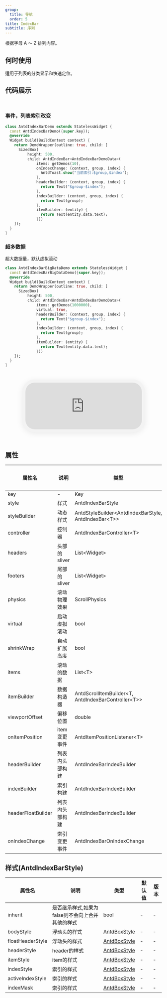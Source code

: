 ```yaml
---
group:
  title: 导航
  order: 5
title: IndexBar
subtitle: 序列
---
```

根据字母 A ～ Z 排列内容。
## 何时使用
适用于列表的分类显示和快速定位。

## 代码展示

<div class='preview-container'>
<div>

### 事件，列表索引改变


```dart
class AntdIndexBarDemo extends StatelessWidget {
  const AntdIndexBarDemo({super.key});
  @override
  Widget build(BuildContext context) {
    return DemoWrapper(outline: true, child: [
      SizedBox(
          height: 500,
          child: AntdIndexBar<AntdIndexBarDemoData>(
              items: getDemos(10),
              onIndexChange: (context, group, index) {
                AntdToast.show("当前索引:$group,$index");
              },
              headerBuilder: (context, group, index) {
                return Text("$group-$index");
              },
              indexBuilder: (context, group, index) {
                return Text(group);
              },
              itemBuilder: (entity) {
                return Text(entity.data.text);
              }))
    ]);
  }
}

```

### 超多数据

超大数据量，默认虚拟滚动

```dart
class AntdIndexBarBigDataDemo extends StatelessWidget {
  const AntdIndexBarBigDataDemo({super.key});
  @override
  Widget build(BuildContext context) {
    return DemoWrapper(outline: true, child: [
      SizedBox(
          height: 500,
          child: AntdIndexBar<AntdIndexBarDemoData>(
              items: getDemos(1000000),
              virtual: true,
              headerBuilder: (context, group, index) {
                return Text("$group-$index");
              },
              indexBuilder: (context, group, index) {
                return Text(group);
              },
              itemBuilder: (entity) {
                return Text(entity.data.text);
              }))
    ]);
  }
}

```

</div>
<div class='phone-preview'>
<iframe src='http://localhost:49470/AntdIndexBar'></iframe>
</div>
</div>

  <style>
.preview-container {
  display: flex;
  gap: 24px;
  margin: 32px 0;
  align-items: start;
}

.phone-preview {
  flex: 1;
  min-width: 375px;
  max-width: 375px;
  border: 10px solid #f3f3f3;
  border-radius: 40px;
  background: #fff;
  box-shadow: 0 4px 20px rgba(0, 0, 0, 0.08);
  overflow: hidden;
  height: 652px;
  width: 393px;
  position: sticky;
  top: 80px;
}

.phone-preview iframe {
  width: 100%;
  height: 100%;
  border: none;
}

.code-block {
  max-height: 100%;
  margin: 16px 0;
  overflow-y: scroll;
}

.dumi-default-source-code {
  margin: 0 !important;
}

.markdown .dumi-default-source-code >pre.prism-code {
  padding: 12px !important;
  font-size: 12px !important;
}

@media (max-width: 960px) {
  .preview-container {
    flex-direction: column;
  }
  
  .phone-preview {
    width: 100%;
    max-width: 375px;
    margin: 0 auto 24px;
    position: static;
  }
}

/* Dart 代码高亮主题 - 基于 VS Code 暗色主题优化 */
.prism-code {
  display: block;
  overflow-x: auto;
  padding: 1em;
  border-radius: 6px;
  font-family: 'Fira Code', 'Consolas', 'Monaco', monospace;
  font-size: 14px;
  line-height: 1.5;
  color: #d4d4d4;
  background: #1e1e1e;
}

/* 基础元素 */
.prism-code .hljs-keyword { color: #569cd6; font-weight: bold; }          /* 关键字 */
.prism-code .hljs-built_in { color: #4ec9b0; }                           /* 内置类型 */
.prism-code .hljs-type { color: #4ec9b0; }                               /* 类型声明 */
.prism-code .hljs-literal { color: #569cd6; }                            /* 字面量 */
.prism-code .hljs-number { color: #b5cea8; }                             /* 数字 */
.prism-code .hljs-string { color: #ce9178; }                             /* 字符串 */
.prism-code .hljs-comment { color: #6a9955; font-style: italic; }        /* 注释 */
.prism-code .hljs-meta { color: #9b9b9b; }                               /* 元信息 */

/* Dart 特有元素 */
.prism-code .hljs-constant { color: #4fc1ff; }                           /* const/final */
.prism-code .hljs-function { color: #dcdcaa; }                           /* 函数名 */
.prism-code .hljs-title.class_ { color: #4ec9b0; text-decoration: underline; } /* 类名 */
.prism-code .hljs-params { color: #9cdcfe; }                             /* 参数 */
.prism-code .hljs-variable { color: #9cdcfe; }                           /* 变量 */
.prism-code .hljs-annotation { color: #d4d4d4; background: #3a3a3a; }    /* 注解 */
.prism-code .hljs-punctuation { color: #d4d4d4; }                        /* 标点符号 */

/* 特殊增强 */
.prism-code .hljs-constructor { color: #c586c0; }                        /* 构造函数 */
.prism-code .hljs-named-parameter { color: #9cdcfe; font-style: italic; }/* 命名参数 */
.prism-code .hljs-generic { color: #4ec9b0; opacity: 0.8; }              /* 泛型符号 */
.prism-code .hljs-typedef { color: #4ec9b0; text-decoration: underline; }/* typedef */

/* 行号样式 (可选) */
.prism-code .hljs-ln-numbers {
  color: #858585;
  text-align: right;
  padding-right: 12px;
}
</style>

## 属性
| 属性名 | 说明 | 类型 | 默认值 | 版本 |
| --- | --- | --- | --- | --- |
| key | - | Key | - | - |
| style | 样式 | AntdIndexBarStyle | - | - |
| styleBuilder | 动态样式 | AntdStyleBuilder&lt;AntdIndexBarStyle, AntdIndexBar&lt;T&gt;&gt; | - | - |
| controller | 控制器 | AntdIndexBarController&lt;T&gt; | - | - |
| headers | 头部的sliver | List&lt;Widget&gt; | - | - |
| footers | 尾部的sliver | List&lt;Widget&gt; | - | - |
| physics | 滚动物理效果 | ScrollPhysics | - | - |
| virtual | 启动虚拟滚动 | bool | true | - |
| shrinkWrap | 自动扩展高度 | bool | - | - |
| items | 滚动的数据 | List&lt;T&gt; | - | - |
| itemBuilder | 数据构造器 | AntdScrollItemBuilder&lt;T, AntdIndexBarController&lt;T&gt;&gt; | - | - |
| viewportOffset | 偏移位置 | double | - | - |
| onItemPosition | item变更事件 | AntdItemPositionListener&lt;T&gt; | - | - |
| headerBuilder | 列表内头部构建 | AntdIndexBarIndexBuilder | - | - |
| indexBuilder | 索引构建 | AntdIndexBarIndexBuilder | - | - |
| headerFloatBuilder | 列表内头部构建 | AntdIndexBarIndexBuilder | - | - |
| onIndexChange | 索引变更事件 | AntdIndexBarOnIndexChange | - | - |


## 样式(AntdIndexBarStyle) <a id='AntdIndexBarStyle'></a>

| 属性名 | 说明 | 类型 | 默认值 | 版本 |
| --- | --- | --- | --- | --- |
| inherit | 是否继承样式,如果为false则不会向上合并其他的样式 | bool | - | - |
| bodyStyle | 浮动头的样式 | [AntdBoxStyle](../components/antd-box/#AntdBoxStyle) | - | - |
| floatHeaderStyle | 浮动头的样式 | [AntdBoxStyle](../components/antd-box/#AntdBoxStyle) | - | - |
| headerStyle | header的样式 | [AntdBoxStyle](../components/antd-box/#AntdBoxStyle) | - | - |
| itemStyle | item的样式 | [AntdBoxStyle](../components/antd-box/#AntdBoxStyle) | - | - |
| indexStyle | 索引的样式 | [AntdBoxStyle](../components/antd-box/#AntdBoxStyle) | - | - |
| activeIndexStyle | 索引的样式 | [AntdBoxStyle](../components/antd-box/#AntdBoxStyle) | - | - |
| indexMask | 索引的样式 | [AntdBoxStyle](../components/antd-box/#AntdBoxStyle) | - | - |



